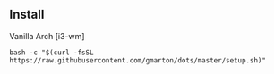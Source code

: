 ## Install
Vanilla Arch [i3-wm]

`bash -c "$(curl -fsSL https://raw.githubusercontent.com/gmarton/dots/master/setup.sh)"`
